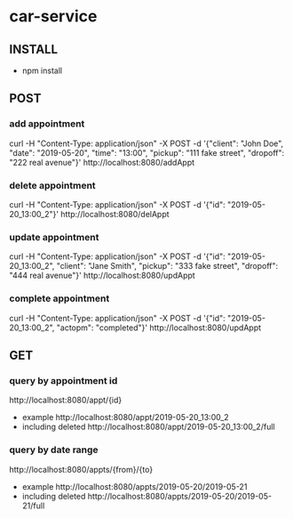 # car-service

## INSTALL
- npm install


## POST
### add appointment
curl -H "Content-Type: application/json" -X POST -d '{"client": "John Doe", "date": "2019-05-20", "time": "13:00", "pickup": "111 fake street", "dropoff": "222 real avenue"}' http://localhost:8080/addAppt

### delete appointment
curl -H "Content-Type: application/json" -X POST -d '{"id": "2019-05-20_13:00_2"}' http://localhost:8080/delAppt

### update appointment
curl -H "Content-Type: application/json" -X POST -d '{"id": "2019-05-20_13:00_2", "client": "Jane Smith", "pickup": "333 fake street", "dropoff": "444 real avenue"}' http://localhost:8080/updAppt

### complete appointment
curl -H "Content-Type: application/json" -X POST -d '{"id": "2019-05-20_13:00_2", "actopm": "completed"}' http://localhost:8080/updAppt


## GET
### query by appointment id
http://localhost:8080/appt/{id}
- example http://localhost:8080/appt/2019-05-20_13:00_2
- including deleted http://localhost:8080/appt/2019-05-20_13:00_2/full

### query by date range
http://localhost:8080/appts/{from}/{to}
- example http://localhost:8080/appts/2019-05-20/2019-05-21
- including deleted http://localhost:8080/appts/2019-05-20/2019-05-21/full
